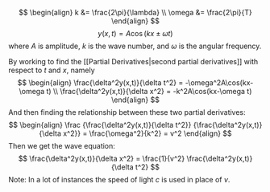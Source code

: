 $$
\begin{align}
	k &= \frac{2\pi}{\lambda} \\
	\omega &= \frac{2\pi}{T}  
\end{align}
$$
$$
y(x,t) = A\cos(kx\pm \omega t)
$$
where $A$ is amplitude, $k$ is the wave number, and $\omega$ is the angular frequency.

By working to find the [[Partial Derivatives|second partial derivatives]] with respect to $t$ and $x$, namely
$$
\begin{align}
	\frac{\delta^2y(x,t)}{\delta t^2} = -\omega^2A\cos(kx-\omega t) \\
	\frac{\delta^2y(x,t)}{\delta x^2} = -k^2A\cos(kx-\omega t)
\end{align}
$$
And then finding the relationship between these two partial derivatives:
$$
\begin{align}
	\frac
		{\frac{\delta^2y(x,t)}{\delta t^2}}
		{\frac{\delta^2y(x,t)}{\delta x^2}}
	= \frac{\omega^2}{k^2} = v^2
\end{align}
$$
Then we get the wave equation:
$$
\frac{\delta^2y(x,t)}{\delta x^2} = \frac{1}{v^2} \frac{\delta^2y(x,t)}{\delta t^2}
$$
Note: In a lot of instances the speed of light $c$ is used in place of $v$.